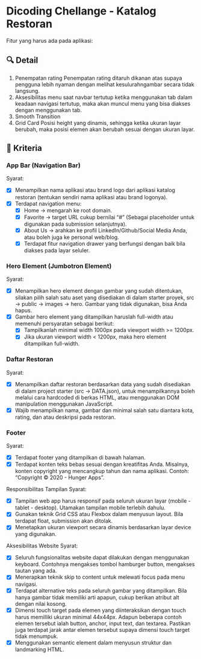 # Dicoding Chellange - Katalog Restoran

Fitur yang harus ada pada aplikasi:

## 🔍 Detail

1. Penempatan rating
   Penempatan rating ditaruh dikanan atas supaya pengguna lebih nyaman dengan melihat kesulurahngambar secara tidak langsung.
2. Aksesibilitas menu saat navbar tertutup
   ketika menggunakan tab dalam keadaan navigasi tertutup, maka akan muncul menu yang bisa diakses dengan menggunakan tab.
3. Smooth Transition
4. Grid Card
   Posisi height yang dinamis, sehingga ketika ukuran layar berubah, maka posisi elemen akan berubah sesuai dengan ukuran layar.

## 📝 Kriteria

### App Bar (Navigation Bar)

Syarat:

- [x] Menampilkan nama aplikasi atau brand logo dari aplikasi katalog restoran (tentukan sendiri nama aplikasi atau brand logonya).
- [x] Terdapat navigation menu:
  - [x] Home → mengarah ke root domain.
  - [x] Favorite → target URL cukup bernilai “#” (Sebagai placeholder untuk digunakan pada submission selanjutnya).
  - [x] About Us → arahkan ke profil LinkedIn/Github/Social Media Anda, atau boleh juga ke personal web/blog.
  - [x] Terdapat fitur navigation drawer yang berfungsi dengan baik bila diakses pada layar seluler.

### Hero Element (Jumbotron Element)

Syarat:

- [x] Menampilkan hero element dengan gambar yang sudah ditentukan, silakan pilih salah satu aset yang disediakan di dalam starter proyek, src → public → images → hero. Gambar yang tidak digunakan, bisa Anda hapus.
- [x] Gambar hero element yang ditampilkan haruslah full-width atau memenuhi persyaratan sebagai berikut:
  - [x] Tampilkanlah minimal width 1000px pada viewport width >= 1200px.
  - [x] Jika ukuran viewport width < 1200px, maka hero element ditampilkan full-width.

### Daftar Restoran

Syarat:

- [x] Menampilkan daftar restoran berdasarkan data yang sudah disediakan di dalam project starter (src → DATA.json), untuk menampilkannya boleh melalui cara hardcoded di berkas HTML, atau menggunakan DOM manipulation menggunakan JavaScript.
- [x] Wajib menampilkan nama, gambar dan minimal salah satu diantara kota, rating, dan atau deskripsi pada restoran.

### Footer

Syarat:

- [x] Terdapat footer yang ditampilkan di bawah halaman.
- [x] Terdapat konten teks bebas sesuai dengan kreatifitas Anda. Misalnya, konten copyright yang mencangkup tahun dan nama aplikasi. Contoh: “Copyright © 2020 - Hunger Apps”.

Responsibilitas Tampilan
Syarat:

- [x] Tampilan web app harus responsif pada seluruh ukuran layar (mobile - tablet - desktop). Utamakan tampilan mobile terlebih dahulu.
- [x] Gunakan teknik Grid CSS atau Flexbox dalam menyusun layout. Bila terdapat float, submission akan ditolak.
- [x] Menetapkan ukuran viewport secara dinamis berdasarkan layar device yang digunakan.

Aksesibilitas Website
Syarat:

- [x] Seluruh fungsionalitas website dapat dilakukan dengan menggunakan keyboard. Contohnya mengakses tombol hamburger button, mengakses tautan yang ada.
- [x] Menerapkan teknik skip to content untuk melewati focus pada menu navigasi.
- [x] Terdapat alternative teks pada seluruh gambar yang ditampilkan. Bila hanya gambar tidak memiliki arti apapun, cukup berikan atribut alt dengan nilai kosong.
- [x] Dimensi touch target pada elemen yang diinteraksikan dengan touch harus memilliki ukuran minimal 44x44px. Adapun beberapa contoh elemen tersebut ialah button, anchor, input text, dan textarea.
      Pastikan juga terdapat jarak antar elemen tersebut supaya dimensi touch target tidak menumpuk.
- [x] Menggunakan semantic element dalam menyusun struktur dan landmarking HTML.
